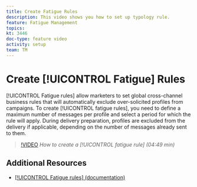 ```yaml
---
title: Create Fatigue Rules
description: This video shows you how to set up typology rule.
feature: Fatigue Management
topics: 
kt: 3446
doc-type: feature video
activity: setup
team: TM
---
```


# Create [!UICONTROL Fatigue] Rules

[!UICONTROL Fatigue rules] allow marketers to set global cross-channel business rules that will automatically exclude over-solicited profiles from campaigns.
To create [!UICONTROL fatigue rules], you need to define a maximum number of messages per profile and select a period for which the rule will apply. During delivery preparation, profiles are excluded from the delivery if applicable, depending on the number of messages already sent to them.

>[!VIDEO](https://video.tv.adobe.com/v/28450?quality=12)
*How to create a [!UICONTROL fatigue rule] (04:49 min)*

## Additional Resources

* [[!UICONTROL Fatigue rules] (documentation)](https://docs.adobe.com/content/help/en/campaign-standard/using/administrating/working-with-typology-rules/fatigue-rules.html)
